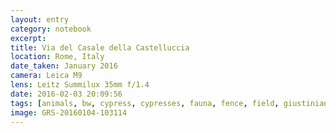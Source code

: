```yaml
--- 
layout: entry
category: notebook
excerpt:
title: Via del Casale della Castelluccia
location: Rome, Italy
date_taken: January 2016
camera: Leica M9
lens: Leitz Summilux 35mm f/1.4
date: 2016-02-03 20:09:56
tags: [animals, bw, cypress, cypresses, fauna, fence, field, giustiniana, grass, horse, horses, italy, landscape, pasture]
image: GRS-20160104-103114
---
```


